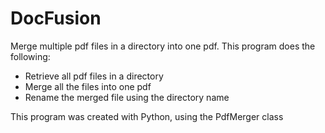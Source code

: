 # DocFusion
Merge multiple pdf files in a directory into one pdf.
This program does the following:
- Retrieve all pdf files in a directory
- Merge all the files into one pdf
- Rename the merged file using the directory name

This program was created with Python, using the PdfMerger class
